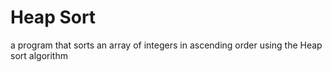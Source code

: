 # Heap Sort

a program that sorts an array of integers in ascending order using the Heap sort algorithm